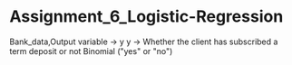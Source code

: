 # Assignment_6_Logistic-Regression
Bank_data,Output variable -> y y -> Whether the client has subscribed a term deposit or not  Binomial ("yes" or "no")
